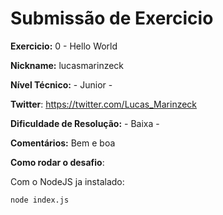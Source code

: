 # Submissão de Exercicio

**Exercicio:** 0 - Hello World

**Nickname:** lucasmarinzeck

**Nível Técnico:** - Junior -

**Twitter**: https://twitter.com/Lucas_Marinzeck

**Dificuldade de Resolução:** - Baixa -

**Comentários:** Bem e boa

**Como rodar o desafio**: 

Com o NodeJS ja instalado: 
```
node index.js
```